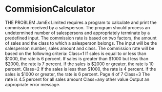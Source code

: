 # CommisionCalculator
THE PROBLEM
JamEx Limited requires a program to calculate and print the commission received by a
salesperson. The program should process an undetermined number of salespersons and 
appropriately terminate by a predefined input. The commission rate is based on two factors, 
the amount of sales and the class to which a salesperson belongs. The input will be the 
salesperson number, sales amount and class. The commission rate will be based on the 
following criteria:
Class=1
If sales is equal to or less than $1000, the rate is 6 percent.
If sales is greater than $1000 but less than $2000, the rate is 7 percent.
If the sales is $2000 or greater, the rate is 10 percent.
Class=2
If the sales is less than $1000, the rate is 4 percent.
If the sales is $1000 or greater, the rate is 6 percent.
Page 4 of 7
Class=3
The rate is 4.5 percent for all sales amount
Class=any other value
Output an appropriate error message.

